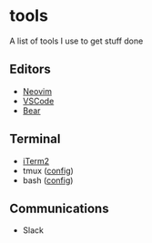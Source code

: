 # tools

A list of tools I use to get stuff done

## Editors

- [Neovim](https://neovim.io)
- [VSCode](https://code.visualstudio.com)
- [Bear](http://www.bear-writer.com)

## Terminal

- [iTerm2](https://www.iterm2.com/)
- tmux ([config](dotfiles/.tmux.conf))
- bash ([config](dotfiles/.bash_profile))

## Communications

- Slack
